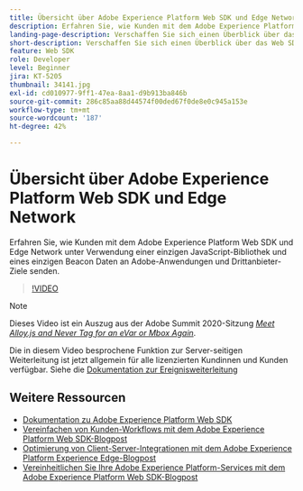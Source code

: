 ```yaml
---
title: Übersicht über Adobe Experience Platform Web SDK und Edge Network
description: Erfahren Sie, wie Kunden mit dem Adobe Experience Platform Web SDK und Edge Network unter Verwendung einer einzigen JavaScript-Bibliothek und eines einzigen Beacon Daten an Adobe-Anwendungen und Drittanbieter-Ziele senden.
landing-page-description: Verschaffen Sie sich einen Überblick über das Web SDK und Edge Network.
short-description: Verschaffen Sie sich einen Überblick über das Web SDK und Edge Network.
feature: Web SDK
role: Developer
level: Beginner
jira: KT-5205
thumbnail: 34141.jpg
exl-id: cd010977-9ff1-47ea-8aa1-d9b913ba846b
source-git-commit: 286c85aa88d44574f00ded67f0de8e0c945a153e
workflow-type: tm+mt
source-wordcount: '187'
ht-degree: 42%

---
```


# Übersicht über Adobe Experience Platform Web SDK und Edge Network

Erfahren Sie, wie Kunden mit dem Adobe Experience Platform Web SDK und Edge Network unter Verwendung einer einzigen JavaScript-Bibliothek und eines einzigen Beacon Daten an Adobe-Anwendungen und Drittanbieter-Ziele senden.

>[!VIDEO](https://video.tv.adobe.com/v/34141?learn=on&enablevpops)

>[!NOTE]
>
>Dieses Video ist ein Auszug aus der Adobe Summit 2020-Sitzung *[Meet Alloy.js and Never Tag for an eVar or Mbox Again](https://business.adobe.com/summit/2020/with-alloy-js-never-tag-for-an-evar-or-mbox-again.html)*.
>
>Die in diesem Video besprochene Funktion zur Server-seitigen Weiterleitung ist jetzt allgemein für alle lizenzierten Kundinnen und Kunden verfügbar. Siehe die [Dokumentation zur Ereignisweiterleitung](https://experienceleague.adobe.com/docs/experience-platform/tags/event-forwarding/overview.html)

## Weitere Ressourcen

* [Dokumentation zu Adobe Experience Platform Web SDK](https://experienceleague.adobe.com/docs/experience-platform/edge/home.html?lang=de)
* [Vereinfachen von Kunden-Workflows mit dem Adobe Experience Platform Web SDK-Blogpost](https://medium.com/adobetech/simplifying-customer-workflows-with-adobe-experience-platform-web-sdk-4e54fe134f4a)
* [Optimierung von Client-Server-Integrationen mit dem Adobe Experience Platform Experience Edge-Blogpost](https://medium.com/adobetech/streamlining-client-server-integrations-with-adobe-experience-platform-experience-edge-1caaef887172)
* [Vereinheitlichen Sie Ihre Adobe Experience Platform-Services mit dem Adobe Experience Platform Web SDK-Blogpost](https://medium.com/adobetech/unify-your-adobe-experience-platform-services-with-adobe-experience-platform-web-sdk-75cf6851a9fc)
